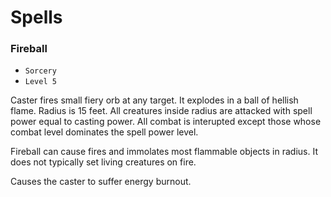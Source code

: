 # Spells

### Fireball

- `Sorcery`
- `Level 5`

Caster fires small fiery orb at any target. It explodes in a ball of hellish flame. Radius is 15 feet. All creatures inside radius are attacked with spell power equal to casting power. All combat is interupted except those whose combat level dominates the spell power level.

Fireball can cause fires and immolates most flammable objects in radius. It does not typically set living creatures on fire.

Causes the caster to suffer energy burnout.
